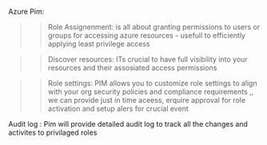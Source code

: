 Azure Pim:

>> Role Assignenment: is all about granting permissions to users or groups for accessing azure resources  - usefull to efficiently applying least privilege access

>> Discover resources: ITs crucial to have full visibility into your resources and their assosiated access permissions

>> Role settings: PIM allows you to customize role settings to align with your org security policies and compliance requirements ,, we can provide just in time aceess, erquire approval for role activation and setup alers for crucial event


Audit log : Pim will provide detailed audit log to track all the changes and activites to privilaged roles 
